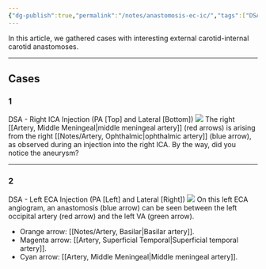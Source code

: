 ```yaml
---
{"dg-publish":true,"permalink":"/notes/anastomosis-ec-ic/","tags":["DSA","anatomy"],"created":"2023-09-14T14:09:03.788-07:00","updated":"2023-11-01T16:09:57.872-07:00"}
---
```


In this article, we gathered cases with interesting external carotid-internal carotid anastomoses.

---

## Cases

### 1

DSA - Right ICA Injection (PA \[Top\] and Lateral \[Bottom\])
![](https://i.imgur.com/O3RCMBz.jpg)
The right [[Artery, Middle Meningeal\|middle meningeal artery]] (red arrows) is arising from the right [[Notes/Artery, Ophthalmic\|ophthalmic artery]] (blue arrow), as observed during an injection into the right ICA. By the way, did you notice the aneurysm?

--- 

### 2

DSA - Left ECA Injection (PA \[Left\] and Lateral \[Right\])
![](https://i.imgur.com/kHKRuzV.jpg)
On this left ECA angiogram, an anastomosis (blue arrow) can be seen between the left occipital artery (red arrow) and the left VA (green arrow).

- Orange arrow: [[Notes/Artery, Basilar\|Basilar artery]].
- Magenta arrow: [[Artery, Superficial Temporal\|Superficial temporal artery]].
- Cyan arrow: [[Artery, Middle Meningeal\|Middle meningeal artery]].
